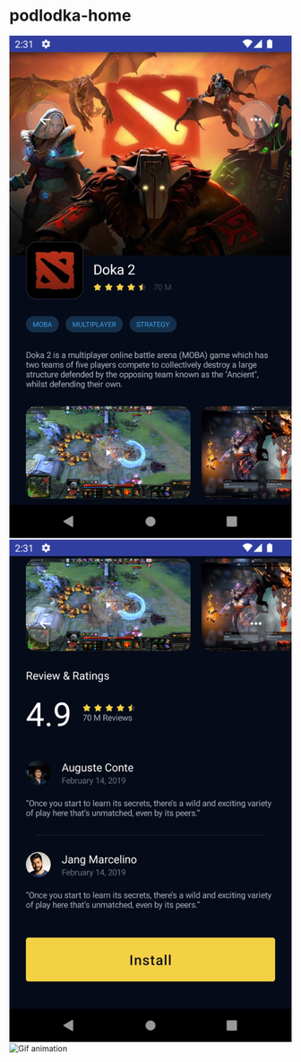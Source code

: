 # podlodka-home

![Screenshot 1](media/screenshot-1.png)
![Screenshot 2](media/screenshot-2.png)
![Gif animation](media/veido.gif)